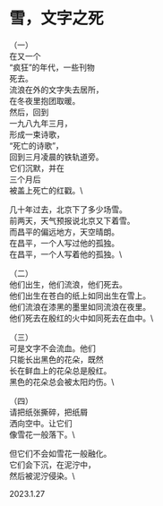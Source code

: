 # 雪，文字之死
（一）\
在又一个\
“疯狂”的年代，一些刊物\
死去。\
流浪在外的文字失去居所，\
在冬夜里抱团取暖。\
然后，回到\
一九八九年三月，\
形成一束诗歌，\
“死亡的诗歌”，\
回到三月凌晨的铁轨道旁。\
它们沉默，并在\
三个月后\
被盖上死亡的红戳。\

几十年过去，北京下了多少场雪。\
前两天，天气预报说北京又下着雪。\
而昌平的偏远地方，天空晴朗。\
在昌平，一个人写过他的孤独。\
在昌平，一个人写着他的孤独。\

（二）\
他们出生，他们流浪，他们死去。\
他们出生在苍白的纸上如同出生在雪上。\
他们流浪在漆黑的墨里如同流浪在夜里。\
他们死去在殷红的火中如同死去在血中。\

（三）\
可是文字不会流血。他们\
只能长出黑色的花朵，既然\
长在鲜血上的花朵总是殷红。\
黑色的花朵总会被太阳灼伤。\

（四）\
请把纸张撕碎，把纸屑\
洒向空中。让它们\
像雪花一般落下。\

但它们不会如雪花一般融化。\
它们会下沉，在泥泞中，\
然后被泥泞侵染。\

2023.1.27
